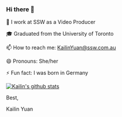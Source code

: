 ### Hi there 👋

 🔭 I work at SSW as a Video Producer
 
 🎓 Graduated from the University of Toronto
 
📫 How to reach me: KailinYuan@ssw.com.au

😄 Pronouns: She/her

⚡ Fun fact: I was born in Germany



 [![Kailin's github stats](https://github-readme-stats.vercel.app/api?username=KailinYuan&theme=dark)](https://github.com/KailinYuan/github-readme-stats)

 Best,

 Kailin Yuan
